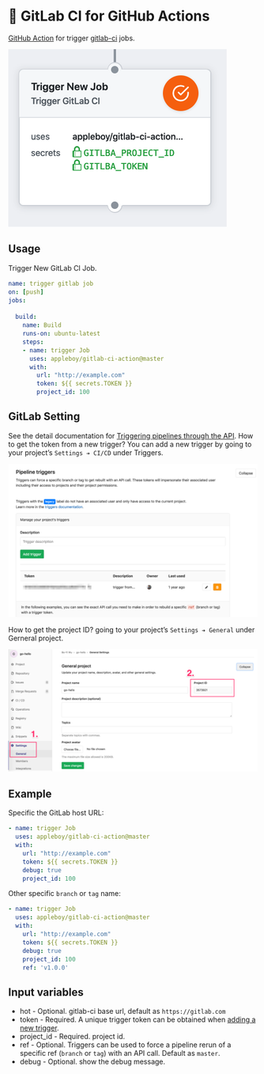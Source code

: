 # 🚀 GitLab CI for GitHub Actions

[GitHub Action](https://github.com/features/actions) for trigger [gitlab-ci](https://about.gitlab.com/gitlab-ci) jobs.

![gitlab](./images/trigger-gitlab.png)

## Usage

Trigger New GitLab CI Job.

```yml
name: trigger gitlab job
on: [push]
jobs:

  build:
    name: Build
    runs-on: ubuntu-latest
    steps:
    - name: trigger Job
      uses: appleboy/gitlab-ci-action@master
      with:
        url: "http://example.com"
        token: ${{ secrets.TOKEN }}
        project_id: 100

```

## GitLab Setting

See the detail documentation for [Triggering pipelines through the API](https://docs.gitlab.com/ee/ci/triggers/). How to get the token from a new trigger? You can add a new trigger by going to your project’s `Settings ➔ CI/CD` under Triggers.

![token](./images/token.png)

How to get the project ID? going to your project’s `Settings ➔ General` under Gerneral project.

![projectID](./images/projectID.png)

## Example

Specific the GitLab host URL:

```yml
- name: trigger Job
  uses: appleboy/gitlab-ci-action@master
  with:
    url: "http://example.com"
    token: ${{ secrets.TOKEN }}
    debug: true
    project_id: 100
```

Other specific `branch` or `tag` name:

```yml
- name: trigger Job
  uses: appleboy/gitlab-ci-action@master
  with:
    url: "http://example.com"
    token: ${{ secrets.TOKEN }}
    debug: true
    project_id: 100
    ref: 'v1.0.0'
```

## Input variables

* hot - Optional. gitlab-ci base url, default as `https://gitlab.com`
* token - Required. A unique trigger token can be obtained when [adding a new trigger](https://docs.gitlab.com/ee/ci/triggers/#adding-a-new-trigger).
* project_id - Required. project id.
* ref - Optional. Triggers can be used to force a pipeline rerun of a specific ref (`branch` or `tag`) with an API call. Default as `master`.
* debug - Optional. show the debug message.
